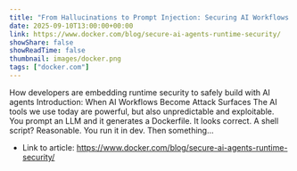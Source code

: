 ```yaml
---
title: "From Hallucinations to Prompt Injection: Securing AI Workflows at Runtime"
date: 2025-09-10T13:00:00+00:00
link: https://www.docker.com/blog/secure-ai-agents-runtime-security/
showShare: false
showReadTime: false
thumbnail: images/docker.png
tags: ["docker.com"]
---
```

How developers are embedding runtime security to safely build with AI agents Introduction: When AI Workflows Become Attack Surfaces The AI tools we use today are powerful, but also unpredictable and exploitable. You prompt an LLM and it generates a Dockerfile. It looks correct. A shell script? Reasonable. You run it in dev. Then something...

- Link to article: https://www.docker.com/blog/secure-ai-agents-runtime-security/